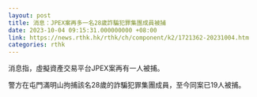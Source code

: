 ```yaml
---
layout: post
title: 消息：JPEX案再多一名28歲詐騙犯罪集團成員被捕
date: 2023-10-04 09:15:31.000000000 +08:00
link: https://news.rthk.hk/rthk/ch/component/k2/1721362-20231004.htm
categories: rthk
---
```


消息指，虛擬資產交易平台JPEX案再有一人被捕。

警方在屯門滿明山拘捕該名28歲的詐騙犯罪集團成員，至今同案已19人被捕。
